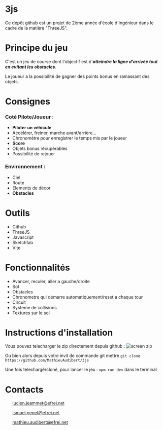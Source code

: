 # 3js
Ce depôt github est un projet de 2ème année d'école d'ingénieur dans le cadre de la matière "ThreeJS". 

# Principe du jeu
C'est un jeu de course dont l'objectif est d'*****atteindre la ligne d'arrivée tout en evitant les obstacles*****. 

Le joueur a la possibilité de gagner des points bonus en ramassant des objets.

# Consignes
### Coté Pilote/Joueur :
- **Piloter un véhicule**
- Accélérer, freiner, marche avant/arrière...
- Chronomètre pour enregistrer le temps mis par le joueur
- **Score**
- Objets bonus récupérables
- Possibilité de rejouer

### Environnement :
- Ciel 
- Route 
- Elements de décor
- **Obstacles**

# Outils
- Github
- ThreeJS
- Javascript
- Sketchfab
- Vite

# Fonctionnalités 
- Avancer, reculer, aller a gauche/droite
- Sol
- Obstacles 
- Chronometre qui démarre automatiquement/reset a chaque tour
- Circuit
- Systeme de collisions
- Textures sur le sol

# Instructions d'installation 
Vous pouvez telecharger le zip directement depuis github : ![screen zip](https://github.com/MathieuAudibert/3js/assets/105722701/c4b71244-a6ab-4973-8f6c-c6175d5b7e8c)

Ou bien alors depuis votre invit de commande git mettre `git clone https://github.com/MathieuAudibert/3js`

Une fois telechargé/cloné, pour lancer le jeu : `npm run dev` dans le terminal

# Contacts
<ul> 

lucien.jeammet@efrei.net

ismael.genet@efrei.net

mathieu.audibert@efrei.net
</ul>
